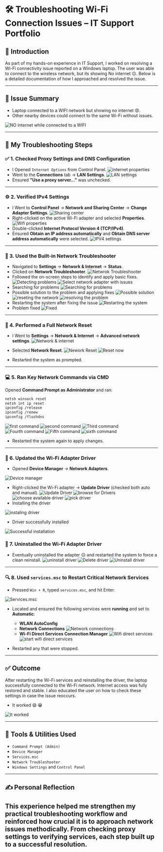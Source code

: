 
# 🛠️ Troubleshooting Wi-Fi Connection Issues – IT Support Portfolio

## 👋 Introduction

As part of my hands-on experience in IT Support, I worked on resolving a Wi-Fi connectivity issue reported on a Windows laptop. The user was able to connect to the wireless network, but its showing No internet :frowning_face:. Below is a detailed documentation of how I approached and resolved the issue.

---

## 🧩 Issue Summary

- Laptop connected to a WIFI network but showing no internet :worried:. 
- Other nearby devices could connect to the same Wi-Fi without issues.

![NO internet while connected to a WIFI](images/01-wificonnected.png)

---

## 🔧 My Troubleshooting Steps

### ✅ 1. Checked Proxy Settings and DNS Configuration
- I Opened `Internet Options` from Control Panel.
![internet properties](images/02-internetproperties.png)
- Went to the **Connections** tab → **LAN Settings**.
![LAN settings](images/03-LAN-settings.png)
- Ensured **"Use a proxy server..."** was unchecked.

---

### ⚙️ 2. Verified IPv4 Settings
- I Went to **Control Panel** → **Network and Sharing Center** → **Change Adapter Settings**.
![Sharing center](images/04-Sharing-center.png)
- Right-clicked on the active Wi-Fi adapter and selected **Properties**.
![Wifi properties](images/05-wifiproperties.png)
- Double-clicked **Internet Protocol Version 4 (TCP/IPv4)**.
- Ensured **Obtain an IP address automatically** and **Obtain DNS server address automatically** were selected.
![IPV4 settings](images/06-IPV4-settings.png)

---

### 🧰 3. Used the Built-in Network Troubleshooter
- Navigated to **Settings** → **Network & Internet** → **Status**.
- Clicked on **Network Troubleshooter**.
![Netwrok Troubleshooter](images/07-network-troubleshoot.png)
- Followed the on-screen steps to identify and apply basic fixes.
![Detecting problems](images/08-detecting-problems.png)
![Select network adapter with issues](images/09-select-network-adapter.png)
- Searching for problems
![Searching for problems](images/10-serching-for-problems.png)
- Possible solution to the problem and applying fixes
![Possible solution](images/11-possible-solution.png)
![reseting the network](images/12-reseting-the-network.png)
![resolving the problem](images/13-resolving-problems.png)
- Restarting the system after fixing the issue
![Restarting the system](images/14-restarting-the-system.png)
- Problem fixed
![Fixed](images/15-fixed.png)

---

### 🔄 4. Performed a Full Network Reset
- I Went to **Settings** → **Network & Internet** → **Advanced network settings**.
![Network & internet](images/16-network&internet.png)
- Selected **Network Reset**.
![Nework Reset](images/17-network-reset.png)
![Reset now](images/18-reset-now.png)

- Restarted the system as prompted.

---

### 💻 5. Ran Key Network Commands via CMD
Opened **Command Prompt as Administrator** and ran:

```bash
netsh winsock reset
netsh int ip reset
ipconfig /release
ipconfig /renew
ipconfig /flushdns
```
![first command](images/20-first-command.png)
![second command](images/22-second-command.png)
![Third command](images/24-third-command.png)
![Fourth command](images/25-fourth-command.png)
![Fifth command](images/26-fifth-command.png)
![sixth command](images/27-sixth-command.png)

- Restarted the system again to apply changes.

---

### 📡 6. Updated the Wi-Fi Adapter Driver
- Opened **Device Manager** → **Network Adapters**.

![Device manager](images/28-device-manager.png)
- Right-clicked the Wi-Fi adapter → **Update Driver** (checked both auto and manual).
![Update Driver](images/29-update-driver.png)
![browse for Drivers](images/30-browse-for-driver.png)
![choose available driver](images/31-pick-available-driver.png)
![pick driver](images/32-choose-the-driver.png)
- Installing the driver

![instaling driver](images/33-installing-drivers.png)

- Driver successfully installed

![Successful installation](images/34-successfully-updated.png)

### 📡 7. Uninstalled the Wi-Fi Adapter Driver

- Eventually uninstalled the adapter 😥 and restarted the system to force a clean reinstall.
![uninstall driver](images/35-uninstall-driver.png)
![Delete driver](images/36-delete-the-driver-software.png)
![Uninstall driver](images/37-uninstalling.png)

---

### 🔍 8. Used `services.msc` to Restart Critical Network Services
- Pressed `Win + R`, typed `services.msc`, and hit Enter.

![Services.msc](images/38-services-msc.png)
- Located and ensured the following services were **running** and set to **Automatic**:
  - **WLAN AutoConfig**
  - **Network Connections**
  ![Network connections](images/41-network-connections.png)
  - **Wi-Fi Direct Services Connection Manager**
  ![Wifi direct services](images/39-wifi-direct-services.png)
  ![start wifi direct services](images/40-click-start.png)

- Restarted any that were stopped.

---

## ✅ Outcome

After restarting the Wi-Fi services and reinstalling the driver, the laptop successfully connected to the Wi-Fi network. Internet access was fully restored and stable. I also educated the user on how to check these settings in case the issue reoccurs.
- It worked :smile: :grin:

![It worked](images/42-wifi-working.png)


---

## 🧰 Tools & Utilities Used

- `Command Prompt (Admin)`
- `Device Manager`
- `Services.msc`
- `Network Troubleshooter`
- `Windows Settings` and `Control Panel`

---

## ✍️ Personal Reflection

This experience helped me strengthen my practical troubleshooting workflow and reinforced how crucial it is to approach network issues methodically. From checking proxy settings to verifying services, each step built up to a successful resolution.
---
